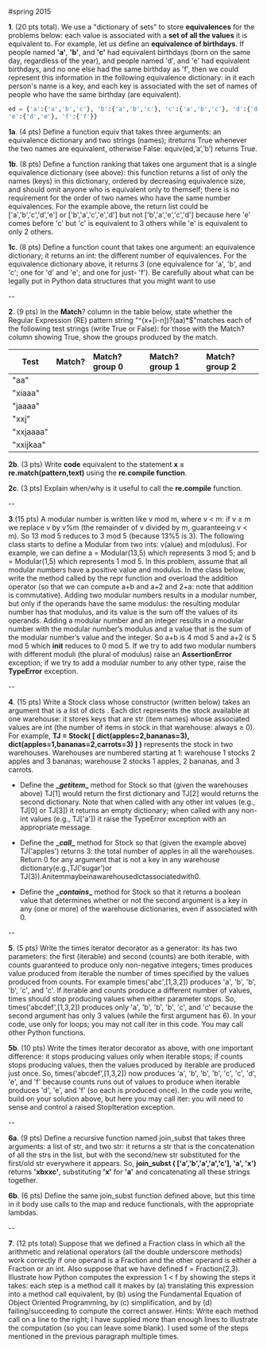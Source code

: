#spring 2015


**1**. (20 pts total). We use a "dictionary of sets" to store **equivalences** for the problems below: each value is associated with a **set of all the values** it is equivalent to. For example, let us define an **equivalence of birthdays**. If people named **'a'**, **'b'**, and **'c'** had equivalent birthdays (born on the same day, regardless of the year), and people named 'd', and 'e' had equivalent birthdays, and no one else had the same birthday as 'f', then we could represent this information in the following equivalence dictionary: in it each person's name is a key, and each key is associated with the set of names of people who have the same birthday (are equivalent).
```python
ed = {'a':{'a','b','c'}, 'b':{'a','b','c'}, 'c':{'a','b','c'}, 'd':{'d','e'}, 
'e':{'d','e'}, 'f':{'f'}}
```

**1a**. (4 pts) Define a function equiv that takes three arguments: an equivalence dictionary and two strings (names); itreturns True whenever the two names are equivalent, otherwise False: equiv(ed,’a’,’b’) returns True. 
  
**1b**. (8 pts) Define a function ranking that takes one argument that is a single equivalence dictionary (see above): this function returns a list of only the names (keys) in this dictionary, ordered by decreasing equivalence size, and should omit anyone who is equivalent only to themself; there is no requirement for the order of two names who have the same number equivalences. For the example above, the return list could be ['a','b','c','d','e'] or ['b','a','c','e','d'] but not ['b','a','e','c','d'] because here 'e' comes before 'c' but 'c' is equivalent to 3 others while 'e' is equivalent to only 2 others.

**1c**. (8 pts) Define a function count that takes one argument: an equivalence dictionary; it returns an int: the different number of equivalences. For the equivalence dictionary above, it returns 3 (one equivalence for 'a', 'b', and 'c'; one for 'd' and 'e'; and one for just- 'f'). Be carefully about what can be legally put in Python data structures that you might want to use

--

**2**. (9 pts) In the **Match**? column in the table below, state whether the Regular Expression (RE) pattern string "^(x+[i-n])?(aa)*$"matches each of the following test strings (write True or False): for those with the Match? column showing True, show the groups produced by the match.

| Test        	| Match?     | Match? group 0	| Match? group 1| Match? group 2 	|
| ------------- |:----------:| :----------------|:--------------|:------------------|
| "aa"      	| 			 | 					|				|					|
| "xiaaa"       |		     |   				|				|					|
| "jaaaa"       | 	      	 |    				|				|					|
| "xxj"			|			 |					|				|					|
| "xxjaaaa"		|			 |					|				|					|
| "xxijkaa"		|			 |					|				|					|

**2b**. (3 pts) Write **code** equivalent to the statement **x = re.match(pattern,text)** using the **re.compile function**.


**2c**. (3 pts) Explain when/why is it useful to call the **re.compile** function.

--

**3**.(15 pts) A modular number is written like v mod m, where v < m: if v ≥ m we replace v by v%m (the remainder of v divided by m, guaranteeing v < m). So 13 mod 5 reduces to 3 mod 5 (because 13%5 is 3).
The following class starts to define a Modular from two ints: v(alue) and m(odulus). For example, we can define a = Modular(13,5) which represents 3 mod 5; and b = Modular(1,5) which represents 1 mod 5. In this problem, assume that all modular numbers have a positive value and modulus.
In the class below, write the method called by the repr function and overload the addition operator (so that we can compute a+b and a+2 and 2+a: note that addition is commutative). Adding two modular numbers results in a modular number, but only if the operands have the same modulus: the resulting modular number has that modulus, and its value is the sum off the values of its operands. Adding a modular number and an integer results in a modular number with the modular number’s modulus and a value that is the sum of the modular number’s value and the integer. So a+b is 4 mod 5 and a+2 is 5 mod 5 which __init__ reduces to 0 mod 5.
If we try to add two modular numbers with different moduli (the plural of modulus) raise an **AssertionError** exception; if we try to add a modular number to any other type, raise the **TypeError** exception.

--

**4**. (15 pts) Write a Stock class whose constructor (written below) takes an argument that is a list of dicts . Each dict represents the stock available at one warehouse: it stores keys that are str (item names) whose associated values are int (the number of items in stock in that warehouse: always ≥ 0).
For example, **TJ = Stock( [ dict(apples=2,bananas=3), dict(apples=1,bananas=2,carrots=3) ] )** represents the stock in two warehouses. Warehouses are numbered starting at 1: warehouse 1 stocks 2 apples and 3 bananas; warehouse 2 stocks 1 apples, 2 bananas, and 3 carrots.

  * Define the **\__getitem__** method for Stock so that (given the warehouses above) TJ[1] would return the first dictionary and TJ[2] would returns the second dictionary. Note that when called with any other int values (e.g., TJ[0] or TJ[3]) it returns an empty dictionary; when called with any non-int values (e.g., TJ['a']) it raise the TypeError exception with an appropriate message.

  * Define the **\__call__** method for Stock so that (given the example above) TJ('apples') returns 3: the total number of apples in all the warehouses. Return 0 for any argument that is not a key in any warehouse dictionary(e.g.,TJ('sugar')or TJ(3)).Anitemmaybeinawarehousedictassociatedwith0.

  * Define the **\__contains__** method for Stock so that it returns a boolean value that determines whether or not the second argument is a key in any (one or more) of the warehouse dictionaries, even if associated with 0.

--

**5**. (5 pts) Write the times iterator decorator as a generator: its has two parameters: the first (iterable) and second (counts) are both iterable, with counts guaranteed to produce only non-negative integers; times produces value produced from iterable the number of times specified by the values produced from counts. For example times('abc',[1,3,2]) produces 'a', 'b', 'b', 'b', 'c', and 'c'.
If iterable and counts produce a different number of values, times should stop producing values when either parameter stops. So, times('abcdef',[1,3,2]) produces only 'a', 'b', 'b', 'b', 'c', and 'c' because the second argument has only 3 values (while the first argument has 6).
In your code, use only for loops; you may not call iter in this code. You may call other Python functions.

**5b**. (10 pts) Write the times iterator decorator as above, with one important difference: it stops producing values only when iterable stops; if counts stops producing values, then the values produced by iterable are produced just once. So, times('abcdef',[1,3,2]) now produces 'a', 'b', 'b', 'b', 'c', 'c', 'd', 'e', and 'f' because counts runs out of values to produce when iterable produces 'd', 'e', and 'f' (so each is produced once).
In the code you write, build on your solution above, but here you may call iter: you will need to sense and control a raised StopIteration exception.

--

**6a**. (9 pts) Define a recursive function named join_subst that takes three arguments: a list of str, and two str: it returns a str that is the concatenation of all the strs in the list, but with the second/new str substituted for the first/old str everywhere it appears. So, **join_subst ( ['a','b','a','a','c'], 'a', 'x')** returns **'xbxxc'**, substituting **'x'** for **'a'** and concatenating all these strings together.

**6b**. (6 pts) Define the same join_subst function defined above, but this time in it body use calls to the map and reduce functionals, with the appropriate lambdas.

--

**7**. (12 pts total) Suppose that we defined a Fraction class in which all the arithmetic and relational operators (all the double underscore methods) work correctly if one operand is a Fraction and the other operand is either a Fraction or an int. Also suppose that we have defined f = Fraction(2,3).
Illustrate how Python computes the expression 1 < f by showing the steps it takes: each step is a method call it makes by (a) translating this expression into a method call equivalent, by (b) using the Fundamental Equation of Object Oriented Programming, by (c) simplification, and by (d) failing/succeeding to compute the correct answer.
Hints: Write each method call on a line to the right; I have supplied more than enough lines to illustrate the computation (so you can leave some blank). I used some of the steps mentioned in the previous paragraph multiple times.
